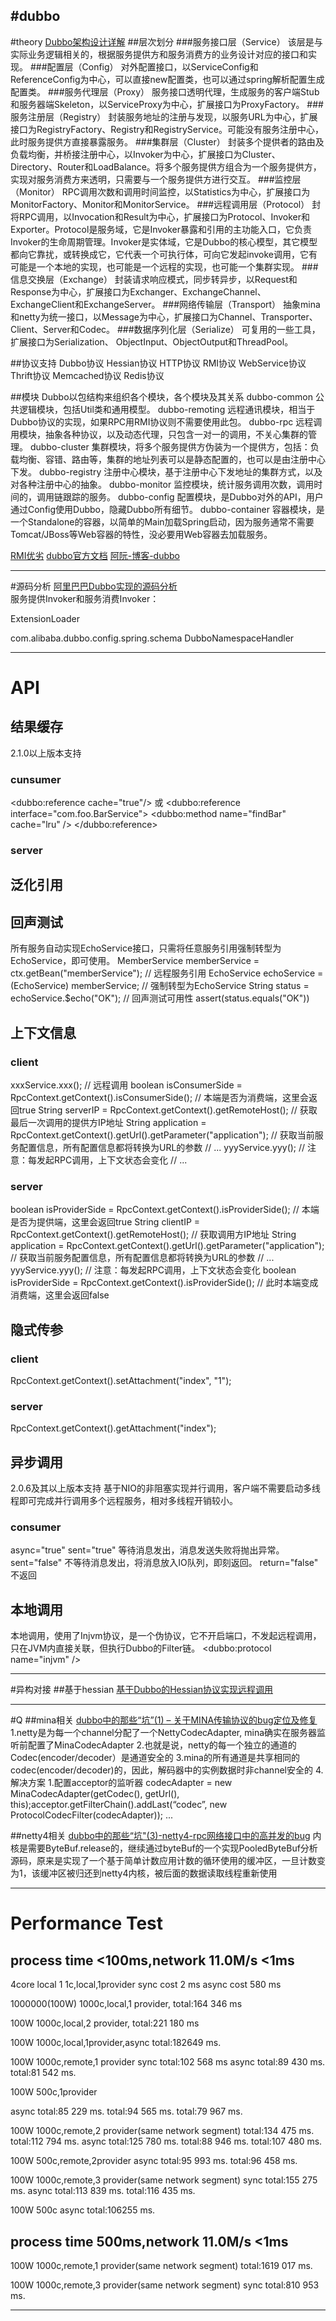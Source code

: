 #dubbo
---
#theory
[Dubbo架构设计详解](http://shiyanjun.cn/archives/325.html)
##层次划分
###服务接口层（Service）
该层是与实际业务逻辑相关的，根据服务提供方和服务消费方的业务设计对应的接口和实现。
###配置层（Config）
对外配置接口，以ServiceConfig和ReferenceConfig为中心，可以直接new配置类，也可以通过spring解析配置生成配置类。
###服务代理层（Proxy）
服务接口透明代理，生成服务的客户端Stub和服务器端Skeleton，以ServiceProxy为中心，扩展接口为ProxyFactory。
###服务注册层（Registry）
封装服务地址的注册与发现，以服务URL为中心，扩展接口为RegistryFactory、Registry和RegistryService。可能没有服务注册中心，此时服务提供方直接暴露服务。
###集群层（Cluster）
封装多个提供者的路由及负载均衡，并桥接注册中心，以Invoker为中心，扩展接口为Cluster、Directory、Router和LoadBalance。将多个服务提供方组合为一个服务提供方，实现对服务消费方来透明，只需要与一个服务提供方进行交互。
###监控层（Monitor）
RPC调用次数和调用时间监控，以Statistics为中心，扩展接口为MonitorFactory、Monitor和MonitorService。
###远程调用层（Protocol）
封将RPC调用，以Invocation和Result为中心，扩展接口为Protocol、Invoker和Exporter。Protocol是服务域，它是Invoker暴露和引用的主功能入口，它负责Invoker的生命周期管理。Invoker是实体域，它是Dubbo的核心模型，其它模型都向它靠扰，或转换成它，它代表一个可执行体，可向它发起invoke调用，它有可能是一个本地的实现，也可能是一个远程的实现，也可能一个集群实现。
###信息交换层（Exchange）
封装请求响应模式，同步转异步，以Request和Response为中心，扩展接口为Exchanger、ExchangeChannel、ExchangeClient和ExchangeServer。
###网络传输层（Transport）
抽象mina和netty为统一接口，以Message为中心，扩展接口为Channel、Transporter、Client、Server和Codec。
###数据序列化层（Serialize）
可复用的一些工具，扩展接口为Serialization、 ObjectInput、ObjectOutput和ThreadPool。


##协议支持
Dubbo协议
Hessian协议
HTTP协议
RMI协议
WebService协议
Thrift协议
Memcached协议
Redis协议

##模块
Dubbo以包结构来组织各个模块，各个模块及其关系
dubbo-common 公共逻辑模块，包括Util类和通用模型。
dubbo-remoting 远程通讯模块，相当于Dubbo协议的实现，如果RPC用RMI协议则不需要使用此包。
dubbo-rpc 远程调用模块，抽象各种协议，以及动态代理，只包含一对一的调用，不关心集群的管理。
dubbo-cluster 集群模块，将多个服务提供方伪装为一个提供方，包括：负载均衡、容错、路由等，集群的地址列表可以是静态配置的，也可以是由注册中心下发。
dubbo-registry 注册中心模块，基于注册中心下发地址的集群方式，以及对各种注册中心的抽象。
dubbo-monitor 监控模块，统计服务调用次数，调用时间的，调用链跟踪的服务。
dubbo-config 配置模块，是Dubbo对外的API，用户通过Config使用Dubbo，隐藏Dubbo所有细节。
dubbo-container 容器模块，是一个Standalone的容器，以简单的Main加载Spring启动，因为服务通常不需要Tomcat/JBoss等Web容器的特性，没必要用Web容器去加载服务。


[RMI优劣](http://www.51testing.com/html/38/225738-222944.html)
[dubbo官方文档](http://www.51testing.com/html/38/225738-222944.html)
[阿阮-博客-dubbo](http://my.oschina.net/aruan/blog?catalog=578563)




---
#源码分析
[阿里巴巴Dubbo实现的源码分析](http://blog.csdn.net/aisoo/article/details/8286875)    
服务提供Invoker和服务消费Invoker：

ExtensionLoader

com.alibaba.dubbo.config.spring.schema
DubboNamespaceHandler





---
# API
## 结果缓存
2.1.0以上版本支持
### cunsumer
<dubbo:reference cache="true"/>
或
<dubbo:reference interface="com.foo.BarService">
    <dubbo:method name="findBar" cache="lru" />
</dubbo:reference>
### server


## 泛化引用

## 回声测试
所有服务自动实现EchoService接口，只需将任意服务引用强制转型为EchoService，即可使用。
MemberService memberService = ctx.getBean("memberService"); // 远程服务引用
EchoService echoService = (EchoService) memberService; // 强制转型为EchoService
String status = echoService.$echo("OK"); // 回声测试可用性
assert(status.equals("OK"))

## 上下文信息
### client

xxxService.xxx(); // 远程调用
boolean isConsumerSide = RpcContext.getContext().isConsumerSide(); // 本端是否为消费端，这里会返回true
String serverIP = RpcContext.getContext().getRemoteHost(); // 获取最后一次调用的提供方IP地址
String application = RpcContext.getContext().getUrl().getParameter("application"); // 获取当前服务配置信息，所有配置信息都将转换为URL的参数
// ...
yyyService.yyy(); // 注意：每发起RPC调用，上下文状态会变化
// ...

### server 
boolean isProviderSide = RpcContext.getContext().isProviderSide(); // 本端是否为提供端，这里会返回true
        String clientIP = RpcContext.getContext().getRemoteHost(); // 获取调用方IP地址
        String application = RpcContext.getContext().getUrl().getParameter("application"); // 获取当前服务配置信息，所有配置信息都将转换为URL的参数
        // ...
        yyyService.yyy(); // 注意：每发起RPC调用，上下文状态会变化
        boolean isProviderSide = RpcContext.getContext().isProviderSide(); // 此时本端变成消费端，这里会返回false

## 隐式传参
### client
RpcContext.getContext().setAttachment("index", "1"); 
### server
RpcContext.getContext().getAttachment("index"); 

## 异步调用
2.0.6及其以上版本支持
基于NIO的非阻塞实现并行调用，客户端不需要启动多线程即可完成并行调用多个远程服务，相对多线程开销较小。
### consumer
async="true"
sent="true" 等待消息发出，消息发送失败将抛出异常。
sent="false" 不等待消息发出，将消息放入IO队列，即刻返回。
return="false" 不返回

## 本地调用
本地调用，使用了Injvm协议，是一个伪协议，它不开启端口，不发起远程调用，只在JVM内直接关联，但执行Dubbo的Filter链。
<dubbo:protocol name="injvm" />




---
#异构对接
##基于hessian
[基于Dubbo的Hessian协议实现远程调用](http://shiyanjun.cn/archives/349.html)




---
#Q
##mina相关
[dubbo中的那些“坑”(1) – 关于MINA传输协议的bug定位及修复](http://www.tuicool.com/articles/RJZ3uuY)
1.netty是为每一个channel分配了一个NettyCodecAdapter, mina确实在服务器监听前配置了MinaCodecAdapter
2.也就是说，netty的每一个独立的通道的Codec(encoder/decoder）是通道安全的
3.mina的所有通道是共享相同的codec(encoder/decoder)的，因此，解码器中的实例数据时非channel安全的
4.解决方案
1.配置acceptor的监听器
codecAdapter = new MinaCodecAdapter(getCodec(), getUrl(), this);acceptor.getFilterChain().addLast(“codec”, new ProtocolCodecFilter(codecAdapter));
...

##netty4相关
[dubbo中的那些“坑"(3)-netty4-rpc网络接口中的高并发的bug](http://my.oschina.net/aruan/blog/351622)
内核是需要ByteBuf.release的，继续通过byteBuf的一个实现PooledByteBuf分析源码，原来是实现了一个基于简单计数应用计数的循环使用的缓冲区，一旦计数变为1，该缓冲区被归还到netty4内核，被后面的数据读取线程重新使用




---
# Performance Test
## process time <100ms,network 11.0M/s <1ms
4core
local
1 1c,local,1provider
sync
cost 2 ms
async
cost 580 ms

1000000(100W) 1000c,local,1 provider,
total:164 346 ms

100W 1000c,local,2 provider,
total:221 180 ms

100W 1000c,local,1provider,async
total:182649 ms.

100W 1000c,remote,1 provider
sync
total:102 568 ms
async
total:89 430 ms.
total:81 542 ms.

100W 500c,1provider

async
total:85 229 ms.
total:94 565 ms.
total:79 967 ms.

100W 1000c,remote,2 provider(same network segment)
total:134 475 ms.
total:112 794 ms.
async
total:125 780 ms.
total:88 946 ms.
total:107 480 ms.

100W 500c,remote,2provider
async
total:95 993 ms.
total:96 458 ms.

100W 1000c,remote,3 provider(same network segment)
sync
total:155 275 ms.
async
total:113 839 ms.
total:116 435 ms.

100W 500c
async
total:106255 ms.

## process time 500ms,network 11.0M/s <1ms
100W 1000c,remote,1 provider(same network segment)
total:1619 017 ms.

100W 1000c,remote,3 provider(same network segment)
sync
total:810 953 ms.

----



